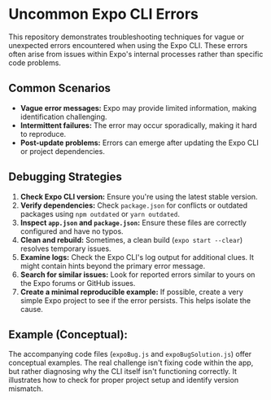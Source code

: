 # Uncommon Expo CLI Errors

This repository demonstrates troubleshooting techniques for vague or unexpected errors encountered when using the Expo CLI.  These errors often arise from issues within Expo's internal processes rather than specific code problems.

## Common Scenarios

* **Vague error messages:**  Expo may provide limited information, making identification challenging.
* **Intermittent failures:**  The error may occur sporadically, making it hard to reproduce.
* **Post-update problems:** Errors can emerge after updating the Expo CLI or project dependencies.

## Debugging Strategies

1. **Check Expo CLI version:** Ensure you're using the latest stable version.
2. **Verify dependencies:**  Check `package.json` for conflicts or outdated packages using `npm outdated` or `yarn outdated`.
3. **Inspect `app.json` and `package.json`:**  Ensure these files are correctly configured and have no typos.
4. **Clean and rebuild:**  Sometimes, a clean build (`expo start --clear`) resolves temporary issues.
5. **Examine logs:** Check the Expo CLI's log output for additional clues.  It might contain hints beyond the primary error message.
6. **Search for similar issues:** Look for reported errors similar to yours on the Expo forums or GitHub issues.
7. **Create a minimal reproducible example:** If possible, create a very simple Expo project to see if the error persists. This helps isolate the cause.

## Example (Conceptual):

The accompanying code files (`expoBug.js` and `expoBugSolution.js`) offer conceptual examples.  The real challenge isn't fixing code within the app, but rather diagnosing why the CLI itself isn't functioning correctly.  It illustrates how to check for proper project setup and identify version mismatch.